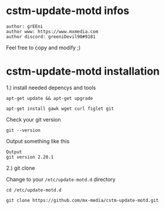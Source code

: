 # cstm-update-motd infos

`author: grEEni`  
`author www: https://www.mxmedia.com`  
`author discord: greeniDevil90#9181`  

Feel free to copy and modify ;)

# cstm-update-motd installation

1.) install needed depencys and tools

```shell
apt-get update && apt-get upgrade
```

```shell
apt-get install gawk wget curl figlet git
```

Check your git version

```shell
git --version
```

Output something like this

```shell
Output
git version 2.20.1
```

2.) git clone 

Change to your `/etc/update-motd.d` directory

```shell
cd /etc/update-motd.d
```

```shell
git clone https://github.com/mx-media/cstm-update-motd.git
```
